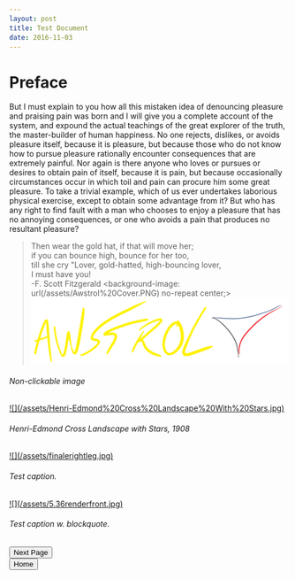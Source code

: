 ```yaml
---
layout: post
title: Test Document
date: 2016-11-03
---
```

# Preface
But I must explain to you how all this mistaken idea of denouncing pleasure and praising pain was born and I will give you a complete account of the system, and expound the actual teachings of the great explorer of the truth, the master-builder of human happiness. No one rejects, dislikes, or avoids pleasure itself, because it is pleasure, but because those who do not know how to pursue pleasure rationally encounter consequences that are extremely painful. Nor again is there anyone who loves or pursues or desires to obtain pain of itself, because it is pain, but because occasionally circumstances occur in which toil and pain can procure him some great pleasure. To take a trivial example, which of us ever undertakes laborious physical exercise, except to obtain some advantage from it? But who has any right to find fault with a man who chooses to enjoy a pleasure that has no annoying consequences, or one who avoids a pain that produces no resultant pleasure?

> Then wear the gold hat, if that will move her;<br> if you can bounce high, bounce for her too,<br>till she cry "Lover, gold-hatted, high-bouncing lover,<br>I must have you!<br>-F. Scott Fitzgerald 
<background-image: url(/assets/Awstrol%20Cover.PNG) no-repeat center;>
![](/assets/Awstrol%20Cover.PNG)
<h6>Non-clickable image</h6>
<a href="/assets/Henri-Edmond%20Cross%20Landscape%20With%20Stars.jpg" target="_blank">![](/assets/Henri-Edmond%20Cross%20Landscape%20With%20Stars.jpg)</a>
<h6>Henri-Edmond Cross <i>Landscape with Stars</i>, 1908</h6>
<a href="/assets/finalerightleg.jpg" target="_blank">![](/assets/finalerightleg.jpg)</a>
<h6>Test caption.</h6>
<a href="/assets/5.36renderfront.jpg" target="_blank">![](/assets/5.36renderfront.jpg)</a>
<h6>Test caption w. blockquote.</h6>
<div class="button"><a href="//trebor2.github.io/early-designs.html"><input type="submit" id="Next Page" value="Next Page"/></a></div>
<div class="button2"><a href="//trebor2.github.io/index.html"><input type="submit" id="Home" value="Home"/></a></div>
